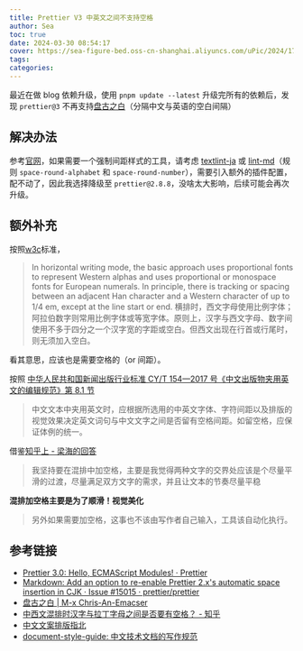 ```yaml
---
title: Prettier V3 中英文之间不支持空格
author: Sea
toc: true
date: 2024-03-30 08:54:17
cover: https://sea-figure-bed.oss-cn-shanghai.aliyuncs.com/uPic/2024/1711762533890_P5S3TX.png
tags:
categories:
---
```


最近在做 blog 依赖升级，使用 `pnpm update --latest` 升级完所有的依赖后，发现 `prettier@3` 不再支持[盘古之白](https://github.com/vinta/pangu.js/blob/master/README.md)（分隔中文与英语的空白间隔）

<!-- more -->

## 解决办法

参考[官网](https://prettier.io/blog/2023/07/05/3.0.0.html#stop-inserting-spaces-between-chinese-or-japanese-and-western-characters)，如果需要一个强制间距样式的工具，请考虑 [textlint-ja](https://github.com/textlint-ja/textlint-rule-preset-ja-spacing/tree/master/packages/textlint-rule-ja-space-between-half-and-full-width) 或 [lint-md](https://github.com/lint-md/lint-md)（规则 `space-round-alphabet` 和 `space-round-number`），需要引入额外的插件配置，配不动了，因此我选择降级至 `prettier@2.8.8`，没啥太大影响，后续可能会再次升级。

## 额外补充

按照[w3c](https://www.w3.org/TR/clreq/#mixed_text_composition_in_horizontal_writing_mode)标准，

> In horizontal writing mode, the basic approach uses proportional fonts to represent Western alphas and uses proportional or monospace fonts for European numerals. In principle, there is tracking or spacing between an adjacent Han character and a Western character of up to 1/4 em, except at the line start or end.
> 横排时，西文字母使用比例字体；阿拉伯数字则常用比例字体或等宽字体。原则上，汉字与西文字母、数字间使用不多于四分之一个汉字宽的字距或空白。但西文出现在行首或行尾时，则无须加入空白。

看其意思，应该也是需要空格的（or 间距）。

按照 [中华人民共和国新闻出版行业标准 CY/T 154—2017 号《中文出版物夹用英文的编辑规范》第 8.1 节](http://sxqx.alljournal.cn/uploadfile/sxqx/20190304/CY%20T154%E2%80%942017%20%E4%B8%AD%E6%96%87%E5%87%BA%E7%89%88%E7%89%A9%E5%A4%B9%E7%94%A8%E8%8B%B1%E6%96%87%E7%9A%84%E7%BC%96%E8%BE%91%E6%A0%87%E5%87%86.pdf)

> 中文文本中夹用英文时，应根据所选用的中英文字体、字符间距以及排版的视觉效果决定英文词句与中文文字之间是否留有空格间距。如留空格，应保证体例的统一。

借鉴[知乎上 - 梁海的回答](https://www.zhihu.com/question/19587406/answer/12298128)

> 我坚持要在混排中加空格，主要是我觉得两种文字的交界处应该是个尽量平滑的过渡，尽量满足双方文字的需求，并且让文本的节奏尽量平稳

**混排加空格主要是为了顺滑！视觉美化**

> 另外如果需要加空格，这事也不该由写作者自己输入，工具该自动化执行。

## 参考链接

- [Prettier 3.0: Hello, ECMAScript Modules! · Prettier](https://prettier.io/blog/2023/07/05/3.0.0.html#stop-inserting-spaces-between-chinese-or-japanese-and-western-characters)
- [Markdown: Add an option to re-enable Prettier 2.x's automatic space insertion in CJK · Issue #15015 · prettier/prettier](https://github.com/prettier/prettier/issues/15015)
- [盘古之白 | M-x Chris-An-Emacser](https://chriszheng.science/2015/10/08/Pangu-spacing/)
- [中西文混排时汉字与拉丁字母之间是否要有空格？ - 知乎](https://www.zhihu.com/question/19587406)
- [中文文案排版指北](https://github.com/sparanoid/chinese-copywriting-guidelines)
- [document-style-guide: 中文技术文档的写作规范](https://github.com/ruanyf/document-style-guide)
